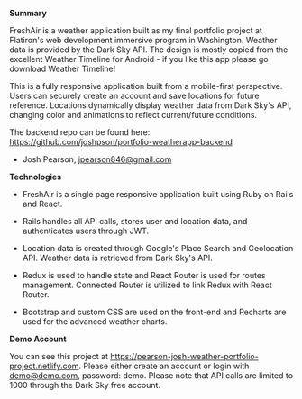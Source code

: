 **Summary**

FreshAir is a weather application built as my final portfolio project at Flatiron's web development immersive program in Washington. Weather data is provided by the Dark Sky API. The design is mostly copied from the excellent Weather Timeline for Android - if you like this app please go download Weather Timeline!

This is a fully responsive application built from a mobile-first perspective. Users can securely create an account and save locations for future reference. Locations dynamically display weather data from Dark Sky's API, changing color and animations to reflect current/future conditions.

The backend repo can be found here: https://github.com/joshpson/portfolio-weatherapp-backend

- Josh Pearson, jpearson846@gmail.com

**Technologies**

- FreshAir is a single page responsive application built using Ruby on Rails and React.

- Rails handles all API calls, stores user and location data, and authenticates users through JWT.

- Location data is created through Google's Place Search and Geolocation API. Weather data is retrieved from Dark Sky's API.

- Redux is used to handle state and React Router is used for routes management. Connected Router is utilized to link Redux with React Router.

- Bootstrap and custom CSS are used on the front-end and Recharts are used for the advanced weather charts.

**Demo Account**

You can see this project at https://pearson-josh-weather-portfolio-project.netlify.com. Please either create an account or login with demo@demo.com, password: demo. Please note that API calls are limited to 1000 through the Dark Sky free account. 
